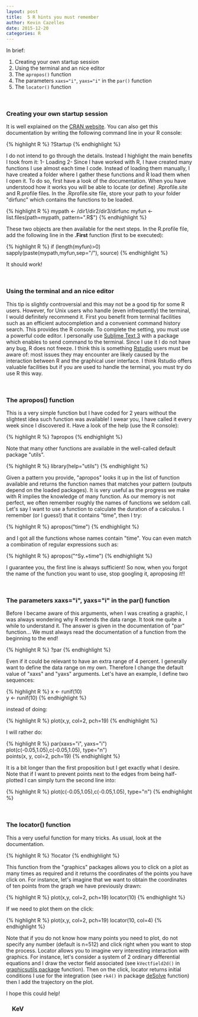 ```yaml
---
layout: post
title:  5 R hints you must remember
author: Kevin Cazelles
date: 2015-12-20
categories: R
---
```



In brief:

1. Creating your own startup session
2. Using the terminal and an nice editor
3. The `apropos()` function
4. The parameters `xaxs="i"`, `yaxs="i"` in the `par()` function
5. The `locator()` function


<br>

### Creating your own startup session ###

It is well explained on the [CRAN website](http://stat.ethz.ch/R-manual/R-patched/library/base/html/Startup.html). You can also get this documentation by writing the following command line in your R console:

{% highlight R %}
?Startup
{% endhighlight %}

I do not intend to go through the details. Instead I highlight the main benefits I took from it:
1- Loading
2-
Since I have worked with R, I have created many functions I use almost each time I code. Instead of loading them manually, I have created a folder  where I gather these functions and R load them when I open it. To do so, first have a look of the documentation. When you have understood how it works you will be able to locate (or define) .Rprofile.site and R.profile files. In the .Rprofile.site file, store your path to your folder "dirfunc" which contains the functions to be loaded.

{% highlight R %}
mypath <- /dir1/dir2/dir3/dirfunc
myfun <- list.files(path=mypath, pattern=".R$")
{% endhighlight %}

These two objects are then available for the next steps. In the R.profile file, add the following line in the **.First** function (first to be executed):

{% highlight R %}
if (length(myfun)>0) sapply(paste(mypath,myfun,sep="/"), source)
{% endhighlight %}

It should work!


<br>

### Using the terminal and an nice editor ###

 This tip is slightly controversial and this may not be a good tip for some R users. However, for Unix users who handle (even infrequently) the terminal, I would definitely recommend it. First you benefit from terminal facilities such as an efficient autocompletion and a convenient command history search. This provides the R console. To complete the setting, you must use a powerful code editor. I personally use [Sublime Text 3](http://www.sublimetext.com/3) with a package which enables to send command to the terminal. Since I use it I do not have any bug, R does not freeze. I think this is something [Rstudio](http://www.rstudio.com) users must be aware of: most issues they may encounter are likely caused by the interaction between R and the graphical user interface. I think Rstudio offers valuable facilities but if you are used to handle the terminal, you must try do use R this way.


<br>

### The **apropos()** function ###
This is a very simple function but I have coded for 2 years without the slightest idea such function was available! I swear you, I have called it every week since I discovered it. Have a look of the help (use the R console):

{% highlight R %}
?apropos
{% endhighlight %}

Note that many other functions are available in the well-called default package "utils".   

{% highlight R %}
library(help="utils")
{% endhighlight %}


Given a pattern you provide, "apropos" looks it up in the list of function available and returns the function names that matches your pattern (outputs depend on the loaded packages). It is very useful as the progress we make with R implies the knowledge of many function. As our memory is not perfect, we often remember roughly the names of functions we seldom call. Let's say I want to use a function to calculate the duration of a calculus. I remember (or I guess!) that it contains "time", then I try:

{% highlight R %}
apropos("time")
{% endhighlight %}

and I got all the functions whose names contain "time". You can even
match a combination of regular expressions such as:

{% highlight R %}
apropos("^Sy.+time")
{% endhighlight %}

I guarantee you, the first line is always sufficient! So now, when you forgot the name of the function you want to use, stop googling it, aproposing it!!


<br>

### The parameters xaxs="i", yaxs="i" in the **par()** function ###

Before I became aware of this arguments, when I was creating a graphic, I was always wondering why R extends the data range. It took me quite a while to understand it. The answer is given in the documentation of "par" function... We must always read the documentation of a function from the beginning to the end!

{% highlight R %}
?par
{% endhighlight %}

Even if it could be relevant to have an extra range of 4 percent. I generally want to define the data range on my own. Therefore I change the default value of "xaxs" and "yaxs" arguments. Let's have an example, I define two sequences:

{% highlight R %}
x <- runif(10)    
y <- runif(10)
{% endhighlight %}

instead of doing:

{% highlight R %}
plot(x,y, col=2, pch=19)
{% endhighlight %}

I will rather do:

{% highlight R %}
par(xaxs="i", yaxs="i")   
plot(c(-0.05,1.05),c(-0.05,1.05), type="n")     
points(x, y, col=2, pch=19)
{% endhighlight %}


It is a bit longer than the first proposition but I get exactly what I desire. Note that if I want to prevent points next to the edges from being half-plotted I can simply turn the second line into:

{% highlight R %}
plot(c(-0.05,1.05),c(-0.05,1.05), type="n")
{% endhighlight %}


<br>

### The **locator()** function ###

This a very useful function for many tricks. As usual, look at the documentation.

{% highlight R %}
?locator
{% endhighlight %}

This function from the "graphics" packages allows you to click on a plot as many times as required and it returns the coordinates of the points you have click on. For instance, let's imagine that we want to obtain the coordinates of ten points from the graph we have previously drawn:

{% highlight R %}
plot(x,y, col=2, pch=19)
locator(10)
{% endhighlight %}

If we need to plot them on the click:

{% highlight R %}
plot(x,y, col=2, pch=19)
locator(10, col=4)
{% endhighlight %}


Note that if you do not know how many points you need to plot, do not specify any number (default is n=512) and click right when you want to stop the process. Locator allows you to imagine very interesting interaction with graphics. For instance, let's consider a system of 2 ordinary differential equations and I draw the vector field associated (see `kVectfield2d()` in [graphicsutils package]((https://github.com/KevCaz/graphicsutils)) function). Then on the click, locator returns initial conditions I use for the integration (see `rk4()` in package [deSolve](https://cran.r-project.org/web/packages/deSolve/index.html) function) then I add the trajectory on the plot.


I hope this could help!


### &nbsp; &nbsp; KeV &nbsp; &nbsp; ###
